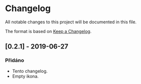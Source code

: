 # Changelog
All notable changes to this project will be documented in this file.

The format is based on [Keep a Changelog](https://keepachangelog.com/en/1.0.0/).

## [0.2.1] - 2019-06-27
### Přidáno
- Tento changelog.
- Empty ikona.

